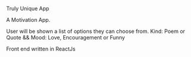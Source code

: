 Truly Unique App

A Motivation App.

User will be shown a list of options they can choose from. Kind: Poem or Quote && Mood: Love, Encouragement or Funny

Front end written in ReactJs
